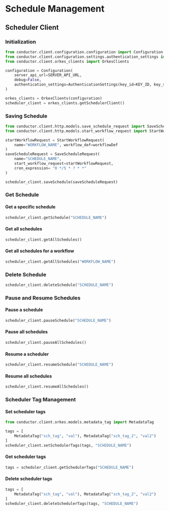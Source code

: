# Schedule Management

## Scheduler Client

### Initialization
```python
from conductor.client.configuration.configuration import Configuration
from conductor.client.configuration.settings.authentication_settings import AuthenticationSettings
from conductor.client.orkes_clients import OrkesClients

configuration = Configuration(
    server_api_url=SERVER_API_URL,
    debug=False,
    authentication_settings=AuthenticationSettings(key_id=KEY_ID, key_secret=KEY_SECRET)
)

orkes_clients = OrkesClients(configuration)
scheduler_client = orkes_clients.getSchedulerClient()
```

### Saving Schedule
```python
from conductor.client.http.models.save_schedule_request import SaveScheduleRequest
from conductor.client.http.models.start_workflow_request import StartWorkflowRequest

startWorkflowRequest = StartWorkflowRequest(
    name="WORKFLOW_NAME", workflow_def=workflowDef
)
saveScheduleRequest = SaveScheduleRequest(
    name="SCHEDULE_NAME",
    start_workflow_request=startWorkflowRequest,
    cron_expression= "0 */5 * ? * *"
)

scheduler_client.saveSchedule(saveScheduleRequest)
```

### Get Schedule

#### Get a specific schedule
```python
scheduler_client.getSchedule("SCHEDULE_NAME")
```

#### Get all schedules
```python
scheduler_client.getAllSchedules()
```

#### Get all schedules for a workflow
```python
scheduler_client.getAllSchedules("WORKFLOW_NAME")
```

### Delete Schedule
```python
scheduler_client.deleteSchedule("SCHEDULE_NAME")
```

### Pause and Resume Schedules

#### Pause a schedule
```python
scheduler_client.pauseSchedule("SCHEDULE_NAME")
```

#### Pause all schedules
```python
scheduler_client.pauseAllSchedules()
```

#### Resume a scheduler
```python
scheduler_client.resumeSchedule("SCHEDULE_NAME")
```

#### Resume all schedules
```python
scheduler_client.resumeAllSchedules()
```

### Scheduler Tag Management

#### Set scheduler tags
```python
from conductor.client.orkes.models.metadata_tag import MetadataTag

tags = [
    MetadataTag("sch_tag", "val"), MetadataTag("sch_tag_2", "val2")
]
scheduler_client.setSchedulerTags(tags, "SCHEDULE_NAME")
```

#### Get scheduler tags
```python
tags = scheduler_client.getSchedulerTags("SCHEDULE_NAME")
```

#### Delete scheduler tags
```python
tags = [
    MetadataTag("sch_tag", "val"), MetadataTag("sch_tag_2", "val2")
]
scheduler_client.deleteSchedulerTags(tags, "SCHEDULE_NAME")
```
